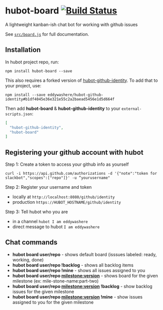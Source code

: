 # hubot-board [![Build Status](http://img.shields.io/travis/eddywashere/hubot-board/master.svg)](https://travis-ci.org/eddywashere/hubot-board)

A lightweight kanban-ish chat bot for working with github issues

See [`src/board.js`](src/board.js) for full documentation.

## Installation

In hubot project repo, run:

```
npm install hubot-board --save
```

This also requires a forked version of [hubot-github-identity](https://github.com/eddywashere/hubot-github-identity/commit/b1df4045e36e321e55c2a2baead5456e1d5d664f). To add that to your project, use:

```
npm install --save eddywashere/hubot-github-identity#b1df4045e36e321e55c2a2baead5456e1d5d664f
```

Then add **hubot-board** & **hubot-github-identity** to your `external-scripts.json`:

```json
[
  "hubot-github-identity",
  "hubot-board"
]
```

## Registering your github account with hubot

Step 1: Create a token to access your github info as yourself

```
curl -i https://api.github.com/authorizations -d '{"note":"token for slackbot","scopes":["repo"]}' -u “yourusername"
```

Step 2: Register your username and token

- locally at `http://localhost:8080/github/identity`
- production `https://HUBOT_HOSTNAME/github/identity`

Step 3: Tell hubot who you are

- in a channel `hubot I am eddywashere`
- direct message to hubot `I am eddywashere`

## Chat commands

- **hubot board user/repo** - shows default board (isssues labeled: ready, working, done)
- **hubot board user/repo !backlog** - shows all backlog items
- **hubot board user/repo !mine** - shows all issues assigned to you
- **hubot board user/repo <milestone:version>** - shows board for the given milestone (ex: mile-stone-name:part-two)
- **hubot board user/repo <milestone:version> !backlog** - show backlog issues for the given milestone
- **hubot board user/repo <milestone:version> !mine** - show issues assigned to you for the given milestone
